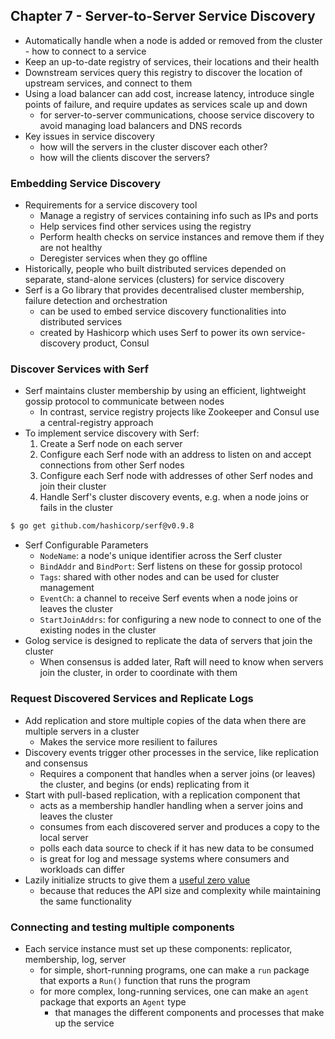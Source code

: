 ## Chapter 7 - Server-to-Server Service Discovery

- Automatically handle when a node is added or removed from the cluster - how to connect to a service
- Keep an up-to-date registry of services, their locations and their health
- Downstream services query this registry to discover the location of upstream services, and connect to them
- Using a load balancer can add cost, increase latency, introduce single points of failure, and require updates as services scale up and down
  - for server-to-server communications, choose service discovery to avoid managing load balancers and DNS records
- Key issues in service discovery
  - how will the servers in the cluster discover each other?
  - how will the clients discover the servers?

### Embedding Service Discovery
- Requirements for a service discovery tool
  - Manage a registry of services containing info such as IPs and ports
  - Help services find other services using the registry
  - Perform health checks on service instances and remove them if they are not healthy
  - Deregister services when they go offline
- Historically, people who built distributed services depended on separate, stand-alone services (clusters) for service discovery
- Serf is a Go library that provides decentralised cluster membership, failure detection and orchestration
  - can be used to embed service discovery functionalities into distributed services
  - created by Hashicorp which uses Serf to power its own service-discovery product, Consul

### Discover Services with Serf
- Serf maintains cluster membership by using an efficient, lightweight gossip protocol to communicate between nodes
  - In contrast, service registry projects like Zookeeper and Consul use a central-registry approach
- To implement service discovery with Serf:
  1. Create a Serf node on each server
  2. Configure each Serf node with an address to listen on and accept connections from other Serf nodes
  3. Configure each Serf node with addresses of other Serf nodes and join their cluster
  4. Handle Serf's cluster discovery events, e.g. when a node joins or fails in the cluster
```bash
$ go get github.com/hashicorp/serf@v0.9.8
```
- Serf Configurable Parameters
  - `NodeName`: a node's unique identifier across the Serf cluster
  - `BindAddr` and `BindPort`: Serf listens on these for gossip protocol
  - `Tags`: shared with other nodes and can be used for cluster management
  - `EventCh`: a channel to receive Serf events when a node joins or leaves the cluster
  - `StartJoinAddrs`: for configuring a new node to connect to one of the existing nodes in the cluster
- Golog service is designed to replicate the data of servers that join the cluster
  - When consensus is added later, Raft will need to know when servers join the cluster, in order to coordinate with them

### Request Discovered Services and Replicate Logs

- Add replication and store multiple copies of the data when there are multiple servers in a cluster
  - Makes the service more resilient to failures
- Discovery events trigger other processes in the service, like replication and consensus
  - Requires a component that handles when a server joins (or leaves) the cluster, and begins (or ends) replicating from it
- Start with pull-based replication, with a replication component that
  - acts as a membership handler handling when a server joins and leaves the cluster
  - consumes from each discovered server and produces a copy to the local server
  - polls each data source to check if it has new data to be consumed
  - is great for log and message systems where consumers and workloads can differ
- Lazily initialize structs to give them a [useful zero value](https://dave.cheney.net/2013/01/19/what-is-the-zero-value-and-why-is-it-useful)
  - because that reduces the API size and complexity while maintaining the same functionality

### Connecting and testing multiple components
- Each service instance must set up these components: replicator, membership, log, server
  - for simple, short-running programs, one can make a `run` package that exports a `Run()` function that runs the program
  - for more complex, long-running services, one can make an `agent` package that exports an `Agent` type
    - that manages the different components and processes that make up the service
